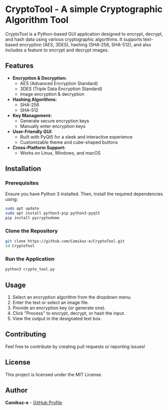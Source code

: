 # CryptoTool - A simple Cryptographic Algorithm Tool

CryptoTool is a Python-based GUI application designed to encrypt, decrypt, and hash data using various cryptographic algorithms. It supports text-based encryption (AES, 3DES), hashing (SHA-256, SHA-512), and also includes a feature to encrypt and decrypt images.

## Features
- **Encryption & Decryption:**
  - AES (Advanced Encryption Standard)
  - 3DES (Triple Data Encryption Standard)
  - Image encryption & decryption
- **Hashing Algorithms:**
  - SHA-256
  - SHA-512
- **Key Management:**
  - Generate secure encryption keys
  - Manually enter encryption keys
- **User-Friendly GUI:**
  - Built with PyQt5 for a sleek and interactive experience
  - Customizable theme and cube-shaped buttons
- **Cross-Platform Support:**
  - Works on Linux, Windows, and macOS

## Installation
### Prerequisites
Ensure you have Python 3 installed. Then, install the required dependencies using:
```bash
sudo apt update
sudo apt install python3-pip python3-pyqt5
pip install pycryptodome
```

### Clone the Repository
```bash
git clone https://github.com/Camikaz-e/CryptoTool.git
cd CryptoTool
```

### Run the Application
```bash
python3 crypto_tool.py
```

## Usage
1. Select an encryption algorithm from the dropdown menu.
2. Enter the text or select an image file.
3. Provide an encryption key (or generate one).
4. Click "Process" to encrypt, decrypt, or hash the input.
5. View the output in the designated text box.

## Contributing
Feel free to contribute by creating pull requests or reporting issues!

## License
This project is licensed under the MIT License.

## Author
**Camikaz-e** - [GitHub Profile](https://github.com/Camikaz-e)

